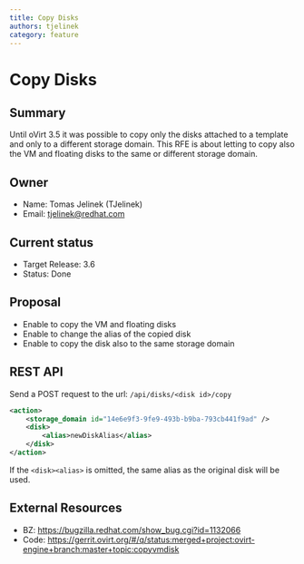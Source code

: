 ```yaml
---
title: Copy Disks
authors: tjelinek
category: feature
---
```


# Copy Disks

## Summary

Until oVirt 3.5 it was possible to copy only the disks attached to a template and only to a different storage domain.
This RFE is about letting to copy also the VM and floating disks to the same or different storage domain.

## Owner

*   Name: Tomas Jelinek (TJelinek)
*   Email: <tjelinek@redhat.com>

## Current status

*   Target Release: 3.6
*   Status: Done

## Proposal

*   Enable to copy the VM and floating disks
*   Enable to change the alias of the copied disk
*   Enable to copy the disk also to the same storage domain

## REST API

Send a POST request to the url: `/api/disks/<disk id>/copy`

```xml
<action>
    <storage_domain id="14e6e9f3-9fe9-493b-b9ba-793cb441f9ad" />
    <disk>
        <alias>newDiskAlias</alias>
    </disk>
</action>
```

If the `<disk><alias>` is omitted, the same alias as the original disk will be used.

## External Resources

*   BZ: <https://bugzilla.redhat.com/show_bug.cgi?id=1132066>
*   Code: <https://gerrit.ovirt.org/#/q/status:merged+project:ovirt-engine+branch:master+topic:copyvmdisk>
